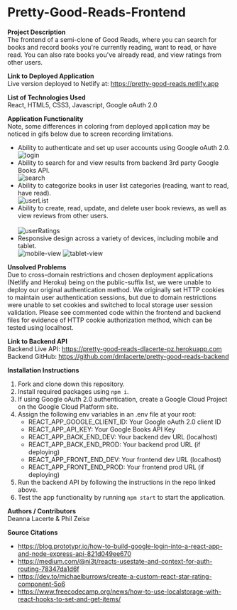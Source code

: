 # Pretty-Good-Reads-Frontend

**Project Description**<br />
The frontend of a semi-clone of Good Reads, where you can search for books and record books you're currently reading, want to read, or have read. You can also rate books you've already read, and view ratings from other users. 

**Link to Deployed Application**<br />
Live version deployed to Netlify at: https://pretty-good-reads.netlify.app

**List of Technologies Used**<br />
React, HTML5, CSS3, Javascript, Google oAuth 2.0

**Application Functionality**<br />
Note, some differences in coloring from deployed application may be noticed in gifs below due to screen recording limitations. 
- Ability to authenticate and set up user accounts using Google oAuth 2.0. <br />
![login](https://user-images.githubusercontent.com/97196460/171936206-6c4ec611-0508-4485-9564-7f871fa411af.gif) <br />
- Ability to search for and view results from backend 3rd party Google Books API. <br />
![search](https://user-images.githubusercontent.com/97196460/171936589-40506ec7-8d9c-42d8-b312-2158da5beb6c.gif) <br />
- Ability to categorize books in user list categories (reading, want to read, have read). <br />
![userList](https://user-images.githubusercontent.com/97196460/171936859-51d14c84-4081-43c8-91b0-9ee92834d752.gif) <br />
- Ability to create, read, update, and delete user book reviews, as well as view reviews from other users. <br />  
![userRatings](https://user-images.githubusercontent.com/97196460/171938821-d4ed9458-e174-46d2-a279-ac470ed4d539.gif) <br />
- Responsive design across a variety of devices, including mobile and tablet. <br />
![mobile-view](https://user-images.githubusercontent.com/97196460/171935031-f4714a4a-3ded-4b08-a97c-a662cfbbe7f0.gif)
![tablet-view](https://user-images.githubusercontent.com/97196460/171935770-5b9b2c01-0aac-44d2-bd72-0438b985252f.gif) <br />

**Unsolved Problems**<br />
Due to cross-domain restrictions and chosen deployment applications (Netlify and Heroku) being on the public-suffix list, we were unable to deploy our original authentication method. We originally set HTTP cookies to maintain user authentication sessions, but due to domain restrictions were unable to set cookies and switched to local storage user session validation. Please see commented code within the frontend and backend files for evidence of HTTP cookie authorization method, which can be tested using localhost.

**Link to Backend API**<br />
Backend Live API: https://pretty-good-reads-dlacerte-pz.herokuapp.com<br />
Backend GitHub: https://github.com/dmlacerte/pretty-good-reads-backend

**Installation Instructions**<br />
1. Fork and clone down this repository.
2. Install required packages using `npm i`.
3. If using Google oAuth 2.0 authentication, create a Google Cloud Project on the Google Cloud Platform site. 
4. Assign the following env variables in an .env file at your root:
    - REACT_APP_GOOGLE_CLIENT_ID: Your Google oAuth 2.0 client ID 
    - REACT_APP_API_KEY: Your Google Books API Key
    - REACT_APP_BACK_END_DEV: Your backend dev URL (localhost)
    - REACT_APP_BACK_END_PROD: Your backend prod URL (if deploying)
    - REACT_APP_FRONT_END_DEV: Your frontend dev URL (localhost)
    - REACT_APP_FRONT_END_PROD: Your frontend prod URL (if deploying)
5. Run the backend API by following the instructions in the repo linked above. 
6. Test the app functionality by running `npm start` to start the application. 

**Authors / Contributors**<br />
Deanna Lacerte & Phil Zeise

**Source Citations**<br />
- https://blog.prototypr.io/how-to-build-google-login-into-a-react-app-and-node-express-api-821d049ee670
- https://medium.com/@ni3t/reacts-usestate-and-context-for-auth-routing-78347da1d6f
- https://dev.to/michaelburrows/create-a-custom-react-star-rating-component-5o6
- https://www.freecodecamp.org/news/how-to-use-localstorage-with-react-hooks-to-set-and-get-items/
